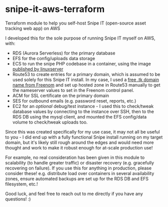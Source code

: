 # snipe-it-aws-terraform
Terraform module to help you self-host Snipe IT (open-source asset tracking web app) on AWS

I developed this for the sole purpose of running Snipe IT myself on AWS, with:
- RDS (Aurora Serverless) for the primary database
- EFS for the config/uploads data storage
- ECS to run the snipe PHP codebase in a container, using the image [published by linuxserver](https://docs.linuxserver.io/images/docker-snipe-it)
- Route53 to create entries for a primary domain, which is assumed to be used solely for this Snipe IT install. In my case, I used a [free .tk domain name from Freenom](https://www.freenom.com/en/index.html) and set up hosted zone in Route53 manually to get the nameserver values to set in the Freenom control panel.
- ACM for SSL certificate on the primary domain
- SES for outbound emails (e.g. password reset, reports, etc.)
- EC2 for an _optional_ debug/test instance - I used this to check/tweak database values by connecting to the instance over SSH, then to the RDS DB using the mysql client, and mounted the EFS config/data volume to check/tweak uploads too.

Since this was created specifically for my use case, it may not all be useful to you - I did end up with a fully functional Snipe install running on my target domain, but it's likely still rough around the edges and would need more thought and work to make it robust enough for at-scale production use!

For example, no real consideration has been given in this module to scalability (to handle greater traffic) or disaster recovery (e.g. gracefully recovering on failure).
If you use this for anything in production, please consider these! e.g. distribute load over containers in several availability zones, ensure automated backups are set up for the RDS DB and EFS filesystem, etc.!

Good luck, and feel free to reach out to me directly if you have any questions! :)
